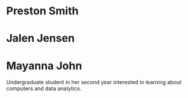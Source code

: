 # Preston Smith
# Jalen Jensen
# Mayanna John
Undergraduate student in her second year interested in learning about computers and data analytics.
